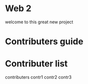 Web 2
=======

welcome to this great new project

Contributers guide
========================


Contributer list
========================
 contributers
  contr1
  contr2
  contr3
